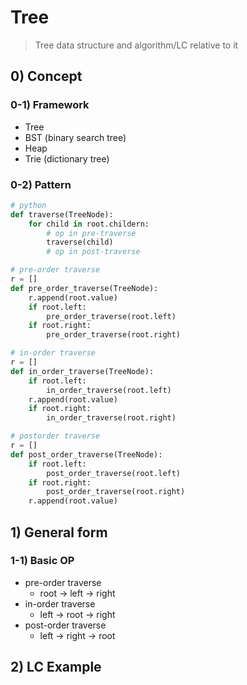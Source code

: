 # Tree

> Tree data structure and algorithm/LC relative to it

## 0) Concept  

### 0-1) Framework
- Tree
- BST (binary search tree)
- Heap
- Trie (dictionary tree)

### 0-2) Pattern
```python
# python
def traverse(TreeNode):
    for child in root.childern:
        # op in pre-traverse
        traverse(child)
        # op in post-traverse

# pre-order traverse
r = []
def pre_order_traverse(TreeNode):
    r.append(root.value)
    if root.left:
        pre_order_traverse(root.left)
    if root.right:
        pre_order_traverse(root.right)

# in-order traverse
r = []
def in_order_traverse(TreeNode):
    if root.left:
        in_order_traverse(root.left)
    r.append(root.value)
    if root.right:
        in_order_traverse(root.right)

# postorder traverse
r = []
def post_order_traverse(TreeNode):
    if root.left:
        post_order_traverse(root.left)
    if root.right:
        post_order_traverse(root.right)
    r.append(root.value)
```

## 1) General form

### 1-1) Basic OP
- pre-order traverse
    - root -> left -> right
- in-order traverse
    - left -> root -> right
- post-order traverse
    - left -> right -> root

## 2) LC Example
